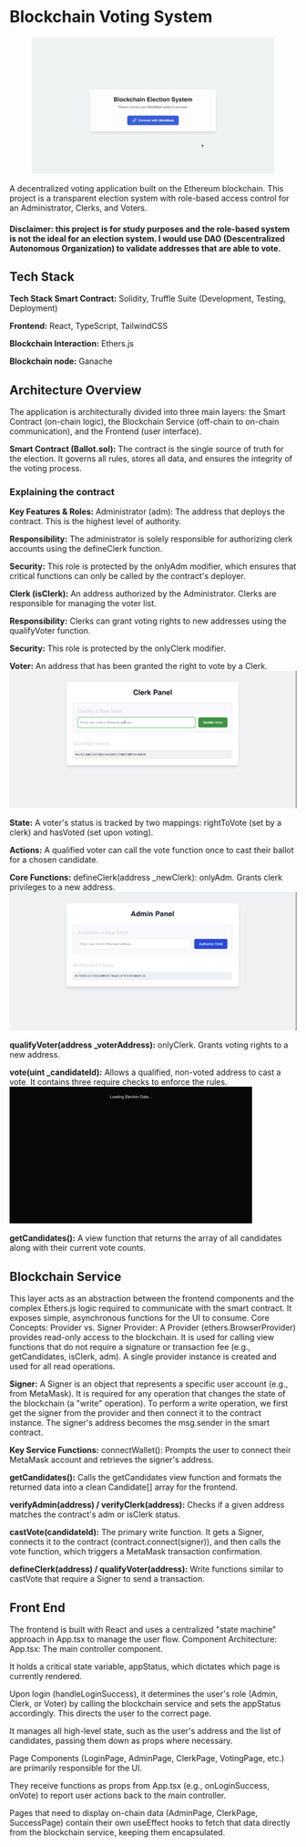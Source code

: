 
# Blockchain Voting System
<p align="center">
  <img src="https://github.com/Lucianoottor/Ethereum-VotingSystem/blob/main/assets/DemoVoting.gif" alt="Demo Voting System GIF">
</p>

A decentralized voting application built on the Ethereum blockchain. This project is a transparent election system with role-based access control for an Administrator, Clerks, and Voters.

#### Disclaimer: this project is for study purposes and the role-based system is not the ideal for an election system. I would use DAO (Descentralized Autonomous Organization) to validate addresses that are able to vote.

## Tech Stack

**Tech Stack Smart Contract:** Solidity, Truffle Suite (Development, Testing, Deployment)

**Frontend:** React, TypeScript, TailwindCSS

**Blockchain Interaction:** Ethers.js

**Blockchain node:** Ganache
## Architecture Overview

The application is architecturally divided into three main layers: the Smart Contract (on-chain logic), the Blockchain Service (off-chain to on-chain communication), and the Frontend (user interface).

**Smart Contract (Ballot.sol):** The contract is the single source of truth for the election. It governs all rules, stores all data, and ensures the integrity of the voting process.


### Explaining the contract

**Key Features & Roles:** Administrator (adm): The address that deploys the contract. This is the highest level of authority.

**Responsibility:** The administrator is solely responsible for authorizing clerk accounts using the defineClerk function.

**Security:** This role is protected by the onlyAdm modifier, which ensures that critical functions can only be called by the contract's deployer.

**Clerk (isClerk):** An address authorized by the Administrator. Clerks are responsible for managing the voter list.

**Responsibility:** Clerks can grant voting rights to new addresses using the qualifyVoter function.

**Security:** This role is protected by the onlyClerk modifier.

**Voter:** An address that has been granted the right to vote by a Clerk.
![me](https://github.com/Lucianoottor/Ethereum-VotingSystem/blob/main/assets/ClerkPanel.png)

**State:** A voter's status is tracked by two mappings: rightToVote (set by a clerk) and hasVoted (set upon voting).

**Actions:** A qualified voter can call the vote function once to cast their ballot for a chosen candidate.

**Core Functions:** defineClerk(address _newClerk): onlyAdm. Grants clerk privileges to a new address.
![me](https://github.com/Lucianoottor/Ethereum-VotingSystem/blob/main/assets/AdminPanel.png)

**qualifyVoter(address _voterAddress):** onlyClerk. Grants voting rights to a new address.

**vote(uint _candidateId):** Allows a qualified, non-voted address to cast a vote. It contains three require checks to enforce the rules.
![me](https://github.com/Lucianoottor/Ethereum-VotingSystem/blob/main/assets/DemoNonAutorizedVoter.gif)

**getCandidates():** A view function that returns the array of all candidates along with their current vote counts.
## Blockchain Service

This layer acts as an abstraction between the frontend components and the complex Ethers.js logic required to communicate with the smart contract. It exposes simple, asynchronous functions for the UI to consume.
Core Concepts: Provider vs. Signer Provider: A Provider (ethers.BrowserProvider) provides read-only access to the blockchain. It is used for calling view functions that do not require a signature or transaction fee (e.g., getCandidates, isClerk, adm). A single provider instance is created and used for all read operations.

**Signer:** A Signer is an object that represents a specific user account (e.g., from MetaMask). It is required for any operation that changes the state of the blockchain (a "write" operation). To perform a write operation, we first get the signer from the provider and then connect it to the contract instance. The signer's address becomes the msg.sender in the smart contract.

**Key Service Functions:** connectWallet(): Prompts the user to connect their MetaMask account and retrieves the signer's address.

**getCandidates():** Calls the getCandidates view function and formats the returned data into a clean Candidate[] array for the frontend.

**verifyAdmin(address) / verifyClerk(address):** Checks if a given address matches the contract's adm or isClerk status.

**castVote(candidateId):** The primary write function. It gets a Signer, connects it to the contract (contract.connect(signer)), and then calls the vote function, which triggers a MetaMask transaction confirmation.

**defineClerk(address) / qualifyVoter(address):** Write functions similar to castVote that require a Signer to send a transaction.
## Front End

The frontend is built with React and uses a centralized "state machine" approach in App.tsx to manage the user flow.
Component Architecture: App.tsx: The main controller component.

It holds a critical state variable, appStatus, which dictates which page is currently rendered.

Upon login (handleLoginSuccess), it determines the user's role (Admin, Clerk, or Voter) by calling the blockchain service and sets the appStatus accordingly. This directs the user to the correct page.

It manages all high-level state, such as the user's address and the list of candidates, passing them down as props where necessary.

Page Components (LoginPage, AdminPage, ClerkPage, VotingPage, etc.) are primarily responsible for the UI.

They receive functions as props from App.tsx (e.g., onLoginSuccess, onVote) to report user actions back to the main controller.

Pages that need to display on-chain data (AdminPage, ClerkPage, SuccessPage) contain their own useEffect hooks to fetch that data directly from the blockchain service, keeping them encapsulated.

